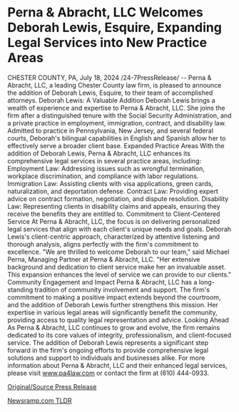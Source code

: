 # Perna & Abracht, LLC Welcomes Deborah Lewis, Esquire, Expanding Legal Services into New Practice Areas

CHESTER COUNTY, PA, July 18, 2024 /24-7PressRelease/ -- Perna & Abracht, LLC, a leading Chester County law firm, is pleased to announce the addition of Deborah Lewis, Esquire, to their team of accomplished attorneys.   Deborah Lewis: A Valuable Addition Deborah Lewis brings a wealth of experience and expertise to Perna & Abracht, LLC. She joins the firm after a distinguished tenure with the Social Security Administration, and a private practice in employment, immigration, contract, and disability law. Admitted to practice in Pennsylvania, New Jersey, and several federal courts, Deborah's bilingual capabilities in English and Spanish allow her to effectively serve a broader client base.  Expanded Practice Areas With the addition of Deborah Lewis, Perna & Abracht, LLC enhances its comprehensive legal services in several practice areas, including: Employment Law: Addressing issues such as wrongful termination, workplace discrimination, and compliance with labor regulations. Immigration Law: Assisting clients with visa applications, green cards, naturalization, and deportation defense. Contract Law: Providing expert advice on contract formation, negotiation, and dispute resolution. Disability Law: Representing clients in disability claims and appeals, ensuring they receive the benefits they are entitled to.  Commitment to Client-Centered Service At Perna & Abracht, LLC, the focus is on delivering personalized legal services that align with each client's unique needs and goals. Deborah Lewis's client-centric approach, characterized by attentive listening and thorough analysis, aligns perfectly with the firm's commitment to excellence.  "We are thrilled to welcome Deborah to our team," said Michael Perna, Managing Partner at Perna & Abracht, LLC. "Her extensive background and dedication to client service make her an invaluable asset. This expansion enhances the level of service we can provide to our clients."  Community Engagement and Impact Perna & Abracht, LLC has a long-standing tradition of community involvement and support. The firm's commitment to making a positive impact extends beyond the courtroom, and the addition of Deborah Lewis further strengthens this mission. Her expertise in various legal areas will significantly benefit the community, providing access to quality legal representation and advice. Looking Ahead  As Perna & Abracht, LLC continues to grow and evolve, the firm remains dedicated to its core values of integrity, professionalism, and client-focused service. The addition of Deborah Lewis represents a significant step forward in the firm's ongoing efforts to provide comprehensive legal solutions and support to individuals and businesses alike.  For more information about Perna & Abracht, LLC and their enhanced legal services, please visit www.pa4law.com or contact the firm at (610) 444-0933. 

[Original/Source Press Release](https://www.24-7pressrelease.com/press-release/512572/perna-abracht-llc-welcomes-deborah-lewis-esquire-expanding-legal-services-into-new-practice-areas) 

[Newsramp.com TLDR](https://newsramp.com/None) 